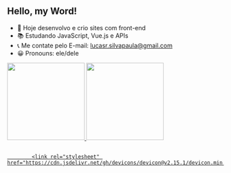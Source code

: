 ## Hello, my Word!

- 🚀 Hoje desenvolvo e crio sites com front-end
- 📚 Estudando JavaScript, Vue.js e APIs
- 📞 Me contate pelo E-mail: lucasr.silvapaula@gmail.com
- 😀 Pronouns: ele/dele

<a href="https://github.com/LukasRodriguesX">
  <img height="180em" src="https://github-readme-stats.vercel.app/api?username=LukasRodriguesX&show_icons=true&theme=dark&show &include_all_commits=false&count_private=true"/>
  <img height="180em" src="https://github-readme-stats.vercel.app/api/top-langs/?username=LukasRodriguesX&layout=compact&langs_count=7&theme=dark&show">
</div>

##


            <link rel="stylesheet" href="https://cdn.jsdelivr.net/gh/devicons/devicon@v2.15.1/devicon.min.css">
          
<link rel="stylesheet" href="https://cdn.jsdelivr.net/gh/devicons/devicon@v2.15.1/devicon.min.css">
